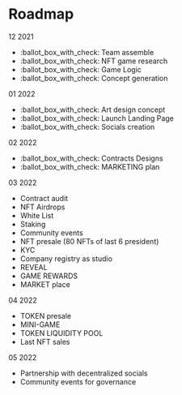 # Roadmap

12 2021&#x20;

* :ballot\_box\_with\_check: Team assemble&#x20;
* :ballot\_box\_with\_check: NFT game research&#x20;
* :ballot\_box\_with\_check: Game Logic&#x20;
* :ballot\_box\_with\_check: Concept generation

01 2022&#x20;

* :ballot\_box\_with\_check: Art design concept&#x20;
* :ballot\_box\_with\_check: Launch Landing Page&#x20;
* :ballot\_box\_with\_check: Socials creation

02 2022&#x20;

* :ballot\_box\_with\_check: Contracts Designs&#x20;
* :ballot\_box\_with\_check: MARKETING plan

03 2022&#x20;

* Contract audit&#x20;
* NFT Airdrops&#x20;
* White List&#x20;
* Staking&#x20;
* Community events
* NFT presale (80 NFTs of last 6 president)
* KYC&#x20;
* Company registry as studio
* REVEAL&#x20;
* GAME REWARDS&#x20;
* MARKET place

04 2022&#x20;

* TOKEN presale&#x20;
* MINI-GAME&#x20;
* TOKEN LIQUIDITY POOL
* Last NFT sales

05 2022&#x20;

* Partnership with decentralized socials
* Community events for governance
